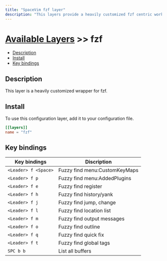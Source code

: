 ```yaml
---
title: "SpaceVim fzf layer"
description: "This layers provide a heavily customized fzf centric work-flow"
---
```


# [Available Layers](../) >> fzf

<!-- vim-markdown-toc GFM -->

- [Description](#description)
- [Install](#install)
- [Key bindings](#key-bindings)

<!-- vim-markdown-toc -->

## Description

This layer is a heavily customized wrapper for fzf.

## Install

To use this configuration layer, add it to your configuration file.

```toml
[[layers]]
name = "fzf"
```

## Key bindings

| Key bindings         | Discription                   |
| -------------------- | ----------------------------- |
| `<Leader> f <Space>` | Fuzzy find menu:CustomKeyMaps |
| `<Leader> f p`       | Fuzzy find menu:AddedPlugins  |
| `<Leader> f e`       | Fuzzy find register           |
| `<Leader> f h`       | Fuzzy find history/yank       |
| `<Leader> f j`       | Fuzzy find jump, change       |
| `<Leader> f l`       | Fuzzy find location list      |
| `<Leader> f m`       | Fuzzy find output messages    |
| `<Leader> f o`       | Fuzzy find outline            |
| `<Leader> f q`       | Fuzzy find quick fix          |
| `<Leader> f t`       | Fuzzy find global tags          |
| `SPC b b`            | List all buffers              |
